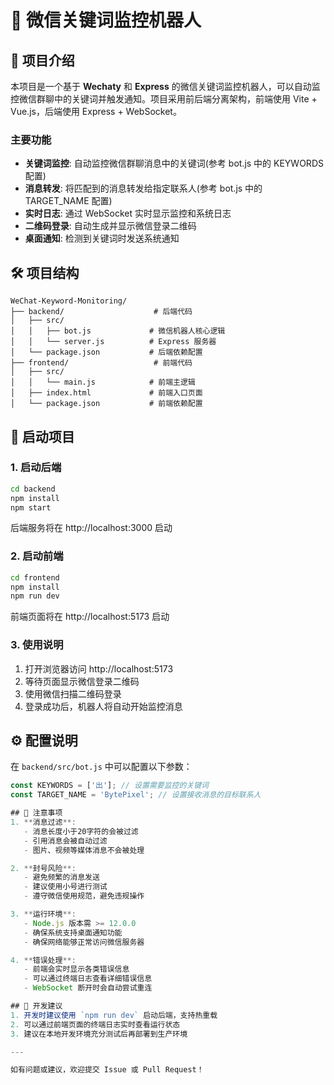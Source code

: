 # 🚀 微信关键词监控机器人

## 📖 项目介绍
本项目是一个基于 **Wechaty** 和 **Express** 的微信关键词监控机器人，可以自动监控微信群聊中的关键词并触发通知。项目采用前后端分离架构，前端使用 Vite + Vue.js，后端使用 Express + WebSocket。

### 主要功能
- **关键词监控**: 自动监控微信群聊消息中的关键词(参考 bot.js 中的 KEYWORDS 配置)
- **消息转发**: 将匹配到的消息转发给指定联系人(参考 bot.js 中的 TARGET_NAME 配置)
- **实时日志**: 通过 WebSocket 实时显示监控和系统日志
- **二维码登录**: 自动生成并显示微信登录二维码
- **桌面通知**: 检测到关键词时发送系统通知

## 🛠️ 项目结构
```
WeChat-Keyword-Monitoring/
├── backend/                    # 后端代码
│   ├── src/
│   │   ├── bot.js             # 微信机器人核心逻辑
│   │   └── server.js          # Express 服务器
│   └── package.json           # 后端依赖配置
├── frontend/                   # 前端代码
│   ├── src/
│   │   └── main.js            # 前端主逻辑
│   ├── index.html             # 前端入口页面
│   └── package.json           # 前端依赖配置
```

## 🚀 启动项目

### 1. 启动后端
```bash
cd backend
npm install
npm start
```
后端服务将在 http://localhost:3000 启动

### 2. 启动前端
```bash
cd frontend
npm install
npm run dev
```
前端页面将在 http://localhost:5173 启动

### 3. 使用说明
1. 打开浏览器访问 http://localhost:5173
2. 等待页面显示微信登录二维码
3. 使用微信扫描二维码登录
4. 登录成功后，机器人将自动开始监控消息

## ⚙️ 配置说明
在 `backend/src/bot.js` 中可以配置以下参数：
```javascript
const KEYWORDS = ['出']; // 设置需要监控的关键词
const TARGET_NAME = 'BytePixel'; // 设置接收消息的目标联系人

## 📌 注意事项
1. **消息过滤**:
   - 消息长度小于20字符的会被过滤
   - 引用消息会被自动过滤
   - 图片、视频等媒体消息不会被处理

2. **封号风险**:
   - 避免频繁的消息发送
   - 建议使用小号进行测试
   - 遵守微信使用规范，避免违规操作

3. **运行环境**:
   - Node.js 版本需 >= 12.0.0
   - 确保系统支持桌面通知功能
   - 确保网络能够正常访问微信服务器

4. **错误处理**:
   - 前端会实时显示各类错误信息
   - 可以通过终端日志查看详细错误信息
   - WebSocket 断开时会自动尝试重连

## 🤝 开发建议
1. 开发时建议使用 `npm run dev` 启动后端，支持热重载
2. 可以通过前端页面的终端日志实时查看运行状态
3. 建议在本地开发环境充分测试后再部署到生产环境

---

如有问题或建议，欢迎提交 Issue 或 Pull Request！

